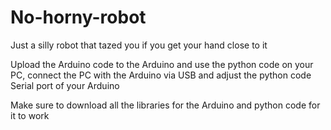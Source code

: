 # No-horny-robot
Just a silly robot that tazed you if you get your hand close to it

Upload the Arduino code to the Arduino and use the python code on your PC, connect the PC with the Arduino via USB and adjust the python code Serial port of your Arduino

Make sure to download all the libraries for the Arduino and python code for it to work
